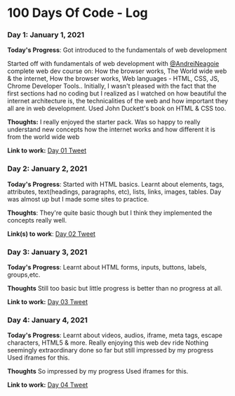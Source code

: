 # 100 Days Of Code - Log

### Day 1: January 1, 2021

**Today's Progress**: Got introduced to the fundamentals of web development

Started off with fundamentals of web development with [@AndreiNeagoie](https://twitter.com/AndreiNeagoie) complete web dev course on: How the browser works, The World wide web & the internet, How the browser works, Web languages - HTML, CSS, JS, Chrome Developer Tools..
Initially, I wasn't pleased with the fact that the first sections had no coding but I realized as I watched on how beautiful the internet architecture is, the technicalities of the web and how important they all are in web development. Used John Duckett's book on HTML & CSS too.

**Thoughts:** I really enjoyed the starter pack. Was so happy to really understand new concepts how the internet works and how different it is from the world wide web

**Link to work:** [Day 01 Tweet](https://twitter.com/thefrankcudjoe/status/1345138743720759296?s=19)

### Day 2: January 2, 2021

**Today's Progress**: Started with HTML basics. Learnt about elements, tags, attributes, text(headings, paragraphs, etc), lists, links, images, tables. Day was almost up but I made some sites to practice.

**Thoughts**: They're quite basic though but I think they implemented the concepts really well.

**Link(s) to work**: [Day 02 Tweet](https://twitter.com/thefrankcudjoe/status/1345519685333377024?s=19)


### Day 3: January 3, 2021

**Today's Progress**: Learnt about HTML forms, inputs, buttons, labels, groups,etc. 

**Thoughts** Still too basic but little progress is better than no progress at all.

**Link to work:** [Day 03 Tweet](https://twitter.com/thefrankcudjoe/status/1346184637488492545?s=19)

### Day 4: January 4, 2021

**Today's Progress**: Learnt about videos, audios, iframe, meta tags, escape characters, HTML5 & more. Really enjoying this web dev ride
Nothing seemingly extraordinary done so far but still impressed by my progress Used iframes for this.

**Thoughts** So impressed by my progress Used iframes for this.

**Link to work:** [Day 04 Tweet](https://twitter.com/thefrankcudjoe/status/1346184637488492545?s=19)